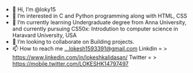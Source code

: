 - 👋 Hi, I’m @loky15
- 👀 I’m interested in  C and Python programming along with HTML, CSS
- 🌱 I’m currently learning Undergraduate degree from Anna University, and currently pursuing CS50x: Introdution to computer science in Haravard University, USA
- 💞️ I’m looking to collaborate on Building projects.
- 📫 How to reach me ...lokesh1593391@gmail.com
Linkdin = > https://www.linkedin.com/in/lokeshkalidasan/
Twitter = > https://mobile.twitter.com/LOKESHK14797497

<!---
loky15/loky15 is a ✨ special ✨ repository because its `README.md` (this file) appears on your GitHub profile.
You can click the Preview link to take a look at your changes.
--->
